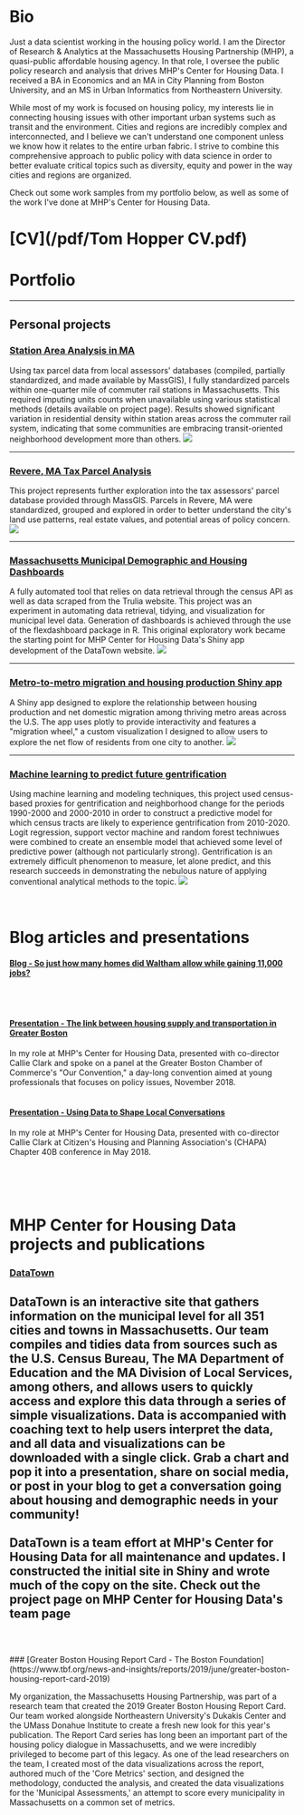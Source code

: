 # Bio
Just a data scientist working in the housing policy world. I am the Director of Research & Analytics at the Massachusetts Housing Partnership (MHP), a quasi-public affordable housing agency. In that role, I oversee the public policy research and analysis that drives MHP's Center for Housing Data. I received a BA in Economics and an MA in City Planning from Boston University, and an MS in Urban Informatics from Northeastern University.

While most of my work is focused on housing policy, my interests lie in connecting housing issues with other important urban systems such as transit and the environment. Cities and regions are incredibly complex and interconnected, and I believe we can't understand one component unless we know how it relates to the entire urban fabric. I strive to combine this comprehensive approach to public policy with data science in order to better evaluate critical topics such as diversity, equity and power in the way cities and regions are organized. 

Check out some work samples from my portfolio below, as well as some of the work I've done at MHP's Center for Housing Data.

# [CV](/pdf/Tom Hopper CV.pdf)

# Portfolio
---
## Personal projects 

### [Station Area Analysis in MA](https://github.com/DataHopper/TOD-parcels)
Using tax parcel data from local assessors' databases (compiled, partially standardized, and made available by MassGIS), I fully standardized parcels within one-quarter mile of commuter rail stations in Massachusetts. This required imputing units counts when unavailable using various statistical methods (details available on project page). Results showed significant variation in residential density within station areas across the commuter rail system, indicating that some communities are embracing transit-oriented neighborhood development more than others. 
<img src="images/EastWeymouthLayout.jpg"/>

---
### [Revere, MA Tax Parcel Analysis](https://github.com/DataHopper/revere-parcels)
This project represents further exploration into the tax assessors' parcel database provided through MassGIS. Parcels in Revere, MA were standardized, grouped and explored in order to better understand the city's land use patterns, real estate values, and potential areas of policy concern. 
<img src="images/tm1.png"/>

---
### [Massachusetts Municipal Demographic and Housing Dashboards](https://github.com/DataHopper/community-profiles)
A fully automated tool that relies on data retrieval through the census API as well as data scraped from the Trulia website. This project was an experiment in automating data retrieval, tidying, and visualization for municipal level data. Generation of dashboards is achieved through the use of the flexdashboard package in R. This original exploratory work became the starting point for MHP Center for Housing Data's Shiny app development of the DataTown website.
<img src="images/Lexington.GIF"/>

---

### [Metro-to-metro migration and housing production Shiny app](https://datahopper.shinyapps.io/migrationapp_-_competitors/)
A Shiny app designed to explore the relationship between housing production and net domestic migration among thriving metro areas across the U.S. The app uses plotly to provide interactivity and features a "migration wheel," a custom visualization I designed to allow users to explore the net flow of residents from one city to another.
<img src="images/migrationwheel.jpg"/>

---

### [Machine learning to predict future gentrification](https://github.com/DataHopper/predicting-gentrification)
Using machine learning and modeling techniques, this project used census-based proxies for gentrification and neighborhood change for the periods 1990-2000 and 2000-2010 in order to construct a predictive model for which census tracts are likely to experience gentrification from 2010-2020. Logit regression, support vector machine and random forest techniwues were combined to create an ensemble model that achieved some level of predictive power (although not particularly strong). Gentrification is an extremely difficult phenomenon to measure, let alone predict, and this research succeeds in demonstrating the nebulous nature of applying conventional analytical methods to the topic.
<img src="images/PCA_snap.PNG"/>
<br><br><br>

# Blog articles and presentations
#### [Blog - So just how many homes did Waltham allow while gaining 11,000 jobs?](https://www.mhp.net/news/2018/mhp-data-special-so-just-how-many-homes-did-waltham-built-while-adding-11-000-jobs)
<br><br>
#### [Presentation - The link between housing supply and transportation in Greater Boston](https://www.mhp.net/writable/resources/documents/City_Awake_Housing_transpo.pdf)
In my role at MHP's Center for Housing Data, presented with co-director Callie Clark and spoke on a panel at the Greater Boston Chamber of Commerce's "Our Convention," a day-long convention aimed at young professionals that focuses on policy issues, November 2018.
<br><br>
#### [Presentation - Using Data to Shape Local Conversations](https://www.mhp.net/writable/resources/documents/CHD-40B-presentation_5-4-18_final.pdf)
In my role at MHP's Center for Housing Data, presented with co-director Callie Clark at Citizen's Housing and Planning Association's (CHAPA) Chapter 40B conference in May 2018.

<br><br><br>
# MHP Center for Housing Data projects and publications

### [DataTown](www.mhp.net/datatown/)

DataTown is an interactive site that gathers information on the municipal level for all 351 cities and towns in Massachusetts. Our team compiles and tidies data from sources such as the U.S. Census Bureau, The MA Department of Education and the MA Division of Local Services, among others, and allows users to quickly access and explore this data through a series of simple visualizations. Data is accompanied with coaching text to help users interpret the data, and all data and visualizations can be downloaded with a single click. Grab a chart and pop it into a presentation, share on social media, or post in your blog to get a conversation going about housing and demographic needs in your community!
<br><br>
DataTown is a team effort at MHP's Center for Housing Data for all maintenance and updates. I constructed the initial site in Shiny and wrote much of the copy on the site. Check out the project page on MHP Center for Housing Data's team page
<br><br>
------
<br>
### [Greater Boston Housing Report Card - The Boston Foundation](https://www.tbf.org/news-and-insights/reports/2019/june/greater-boston-housing-report-card-2019)

My organization, the Massachusetts Housing Partnership, was part of a research team that created the 2019 Greater Boston Housing Report Card. Our team worked alongside Northeastern University's Dukakis Center and the UMass Donahue Institute to create a fresh new look for this year's publication. The Report Card series has long been an important part of the housing policy dialogue in Massachusetts, and we were incredibly privileged to become part of this legacy. As one of the lead researchers on the team, I created most of the data visualizations across the report, authored much of the 'Core Metrics' section, and designed the methodology, conducted the analysis, and created the data visualizations for the 'Municipal Assessments,' an attempt to score every municipality in Massachusetts on a common set of metrics.
<br><br>

